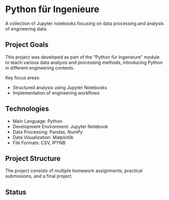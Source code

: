 # Python für Ingenieure

A collection of Jupyter notebooks focusing on data processing and analysis of engineering data.

## Project Goals

This project was developed as part of the "Python für Ingenieure" module to teach various data analysis and processing methods, introducing Python in different engineering contexts.

Key focus areas:
- Structured analysis using Jupyter Notebooks
- Implementation of engineering workflows

## Technologies

- Main Language: Python
- Development Environment: Jupyter Notebook
- Data Processing: Pandas, NumPy
- Data Visualization: Matplotlib
- File Formats: CSV, IPYNB

## Project Structure

The project consists of multiple homework assignments, practical submissions, and a final project.

## Status
